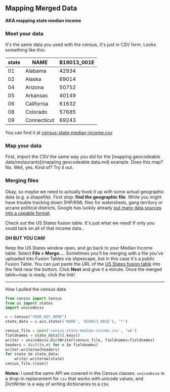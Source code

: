 ## Mapping Merged Data

**AKA mapping state median income**

### Meet your data

It's the same data you used with the census, it's just in CSV form. Looks something like this:

|state|NAME|B19013_001E|
|---|---|---|
|01|Alabama|42934|
|02|Alaska|69014|
|04|Arizona|50752|
|05|Arkansas|40149|
|06|California|61632|
|08|Colorado|57685|
|09|Connecticut|69243|

You can find it at [census-state-median-income.csv](census-state-median-income.csv)

### Map your data

First, import the CSV the same way you did for the [mapping geocodeable data/restaurants](mapping geocodeable data.md) example. Does this map? No. Well, yes. Kind of? Try it out.

### Merging files

Okay, so maybe we need to actually hook it up with some actual geographic data (e.g. a shapefile). First stop: **find the geographic file**. While you might have trouble tracking down SHP/KML files for watersheds, gang territory or arcane political districts, Google has luckily already [put many data sources into a useable format](https://support.google.com/fusiontables/answer/1182141?hl=en). 

Check out the US States fusion table. It's just what we need! If only you could tack on all of that income data...

**OH BUT YOU CAN!**

Keep the US States window open, and go back to your Median Income table. Select **File > Merge...**. Sometimes you'll be merging with a file you've uploaded into Fusion Tables via shpescape, but in this case it's a public Fusion Table. You can just paste the URL of the [US States fusion table](https://www.google.com/fusiontables/data?docid=17aT9Ud-YnGiXdXEJUyycH2ocUqreOeKGbzCkUw) into the field near the bottom. Click **Next** and give it a minute. Once the merged table+map is ready, click the link!

---

How I pulled the census data

```python
from census import Census
from us import states
import unicodecsv

c = Census("YOUR_KEY_HERE")
state_data = c.acs.state(('NAME', 'B19013_001E'), '*')

census_file = open('census-state-median-income.csv', 'wb')
fieldnames = state_data[0].keys()
writer = unicodecsv.DictWriter(census_file, fieldnames=fieldnames)
headers = dict((n,n) for n in fieldnames)
writer.writerow(headers)
for state in state_data:
    writer.writerow(state)
census_file.close()
```

**Notes:** I used the same API we covered in the Census classes. `unicodecsv` is a drop-in replacement for `csv` that works with unicode values, and DictWriter is a way of writing dictionaries to a csv.